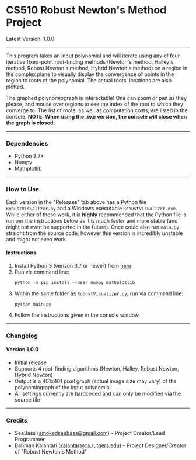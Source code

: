 #  CS510 Robust Newton's Method Project
Latest Version: 1.0.0

---
This program takes an input polynomial and will iterate using any of four iterative fixed-point root-finding methods (Newton's method, Halley's method, Robust Newton's method, Hybrid Newton's method) on a region in the complex plane to visually display the convergence of points in the region to roots of the polynomial.  The actual roots' locations are also plotted.

The graphed polynomiograph is interactable!  One can zoom or pan as they please, and mouse over regions to see the index of the root to which they converge to.  The list of roots, as well as computation costs, are listed in the console.  **NOTE: When using the .exe version, the console will close when the graph is closed.**

---
### Dependencies
* Python 3.7+
* Numpy
* Mathplotlib

---
### How to Use
Each version in the "Releases" tab above has a Python file `RobustVisualizer.py` and a Windows executable `RobustVisualizer.exe`. While either of these work, it is **highly** recommended that the Python file is run per the instructions below as it is much faster and more stable (and might not even be supported in the future).  Once could also run `main.py` straight from the source code, however this version is incredibly unstable and might not even work.

#### Instructions
1. Install Python 3 (verison 3.7 or newer) from [here](https://www.python.org/downloads/).
2. Run via command line:
	```
	python -m pip install --user numpy mathplotlib
	```
3. Within the same folder as `RobustVisualizer.py`, run via command line:
	```
	python main.py
	```
4. Follow the instructions given in the console window.

---
### Changelog
#### Version 1.0.0
* Initial release
* Supports 4 root-finding algorithms (Newton, Halley, Robust Newton, Hybrid Newton)
* Output is a 401x401 pixel graph (actual image size may vary) of the polynomiograph of the input polynomial
* All settings currently are hardcoded and can only be modified via the source file

---
### Credits
* SeaBass (smokedseabass@gmail.com) - Project Creator/Lead Programmer
* Bahman Kalantari (kalantar@cs.rutgers.edu) - Project Designer/Creator of "Robust Newton's Method"